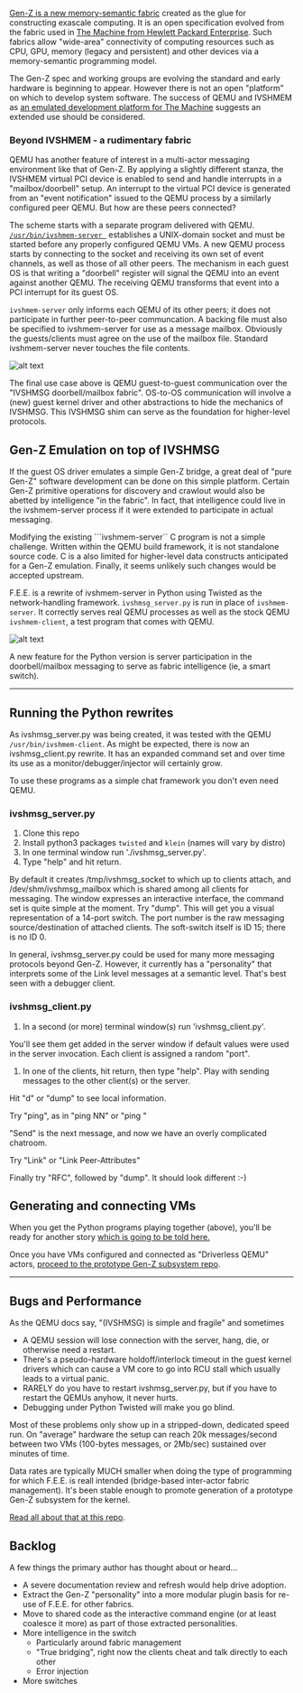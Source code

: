 [Gen-Z is a new memory-semantic fabric](https://genzconsortium.org/) created
as the glue for constructing exascale computing.  It is an open specification
evolved from the fabric used in
[The Machine from Hewlett Packard Enterprise](https://www.hpe.com/TheMachine).
Such fabrics allow "wide-area" connectivity of computing resources such as CPU,
GPU, memory (legacy and persistent) and other devices via a memory-semantic
programming model.

The Gen-Z spec and working groups are evolving the standard and early
hardware is beginning to appear.  However there is not an open "platform"
on which to develop system software.  The success of QEMU and IVSHMEM as
[an emulated development platform for The Machine](docs/FAME_background.md)
suggests an extended use should be considered. 
  
### Beyond IVSHMEM - a rudimentary fabric

QEMU has another feature of interest in a multi-actor messaging environment
like that of Gen-Z.  By applying a slightly different stanza, the IVSHMEM
virtual PCI device is enabled to send and handle interrupts in a
"mailbox/doorbell" setup.   An interrupt to the virtual PCI device is generated
from an "event notification" issued to the QEMU process by a similarly
configured peer QEMU.  But how are these peers connected?

The scheme starts with a separate program delivered with QEMU. [
```/usr/bin/ivshmem-server ```](
https://github.com/qemu/qemu/blob/master/docs/specs/ivshmem-spec.txt)
establishes a UNIX-domain socket and must be started before any properly
configured QEMU VMs.  A new QEMU process starts by connecting to the socket
and receiving its own set of event channels, as well as those of all other
peers.  The mechanism in each guest OS is that writing a "doorbell" register
will signal the QEMU into an event against another QEMU.  The receiving QEMU
transforms that event into a PCI interrupt for its guest OS.  

```ivshmem-server``` only informs each QEMU of its other peers; it does not
participate in further peer-to-peer communcation.  A backing file must also
be specified to ivshmem-server for use as a message mailbox.  Obviously the
guests/clients must agree on the use of the mailbox file.  Standard
ivshmem-server never touches the file contents.

![alt text][IVSHMSG]

[IVSHMSG]: https://github.com/linux-genz/F.E.E./blob/master/docs/images/IVSHMSG%20block.png "Figure 1"

The final use case above is QEMU guest-to-guest communication over the "IVSHMSG
doorbell/mailbox fabric".  OS-to-OS communication will involve a (new) guest
kernel driver and other abstractions to hide the mechanics of IVSHMSG.
This IVSHMSG shim can serve as the foundation for higher-level protocols.

## Gen-Z Emulation on top of IVSHMSG

If the guest OS driver emulates a simple Gen-Z bridge, a great deal of
"pure Gen-Z" software development can be done on this simple platform.
Certain Gen-Z primitive operations for discovery and crawlout
would also be abetted by intelligence "in the fabric".  In fact, that 
intelligence could live in the ivshmem-server process if it were
extended to participate in actual messaging.

Modifying the existing ```ivshmem-server`` C program is not a simple challenge.
Written within the QEMU build framework, it is not standalone source code.
C is a also limited for higher-level data constructs anticipated for a Gen-Z
emulation.  Finally, it seems unlikely such changes would be accepted upstream.

F.E.E. is a rewrite of ivshmem-server in Python using Twisted
as the network-handling framework.  ```ivshmsg_server.py``` is run in place of
```ivshmem-server```.  It correctly serves real QEMU processes as well as
the stock QEMU ``ivshmem-client``, a test program that comes with QEMU.

![alt text][EMERGEN-Z]

[EMERGEN-Z]: https://github.com/linux-genz/F.E.E./blob/master/docs/images/FEE%20block.png "Figure 2"

A new feature for the Python version is server participation 
in the doorbell/mailbox messaging to serve as fabric intelligence
(ie, a smart switch).

___

## Running the Python rewrites

As ivshmsg_server.py was being created, it was tested with the QEMU
```/usr/bin/ivshmem-client```.  As might be expected, there is now an
ivshmsg_client.py rewrite.   It has an expanded command set and over
time its use as a monitor/debugger/injector will certainly grow.

To use these programs as a simple chat framework you don't even need QEMU.

### ivshmsg_server.py
1. Clone this repo
1. Install python3 packages ```twisted``` and ```klein``` (names will vary by distro)
1. In one terminal window run './ivshmsg_server.py'.
1. Type "help" and hit return.

By default it creates /tmp/ivshmsg_socket to which up to clients attach,
and /dev/shm/ivshmsg_mailbox which is shared among all clients for messaging.
The window expresses an interactive interface, the command set is quite simple
at the moment.  Try "dump".  This will get you a visual representation of a
14-port switch.  The port number is the raw messaging source/destination
of attached clients.  The soft-switch itself is ID 15; there is no ID 0.

In general, ivshmsg_server.py could be used for many more messaging 
protocols beyond Gen-Z.   However, it currently has a "personality"
that interprets some of the Link level messages at a semantic level.
That's best seen with a debugger client.

### ivshmsg_client.py

1. In a second (or more) terminal window(s) run 'ivshmsg_client.py'.  

You'll see them get added in the server window if default values were used 
in the server invocation.  Each client is assigned a random "port".

1. In one of the clients, hit return, then type "help".  Play with sending messages to the other client(s) or the server.

Hit "d" or "dump" to see local information.

Try "ping", as in "ping NN" or "ping <name>"

"Send" is the next message, and now we have an overly complicated chatroom.

Try "Link" or "Link Peer-Attributes"

Finally try "RFC", followed by "dump".   It should look different :-)

## Generating and connecting VMs

When you get the Python programs playing together (above), you'll be ready
for another story [which is going to be told here.](docs/VMconfig.md)

Once you have VMs configured and connected as "Driverless QEMU" actors,
[proceed to the prototype Gen-Z subsystem repo](http://github.com/linux-genz/EmerGen-Z/).

___

## Bugs and Performance

As the QEMU docs say, "(IVSHMSG) is simple and fragile" and sometimes
* A QEMU session will lose connection with the server, hang, die, or otherwise need a restart.
* There's a pseudo-hardware holdoff/interlock timeout in the guest kernel drivers which can cause a VM core to go into RCU stall which usually leads to a virtual panic.
* RARELY do you have to restart ivshmsg_server.py, but if you have to restart the QEMUs anyhow, it never hurts.
* Debugging under Python Twisted will make you go blind.

Most of these problems only show up in a stripped-down, dedicated speed run.
On "average" hardware the setup can reach 20k messages/second between
two VMs (100-bytes messages, or 2Mb/sec) sustained over minutes of time.  

Data rates are typically MUCH smaller when doing the type of programming
for which F.E.E. is reall intended (bridge-based inter-actor fabric 
management).  It's been stable enough to promote generation of a
prototype Gen-Z subsystem for the kernel.  

[Read all about that at this repo](http://github.com/linux-genz/EmerGen-Z/).

## Backlog

A few things the primary author has thought about or heard...

* A severe documentation review and refresh would help drive adoption.
* Extract the Gen-Z "personality" into a more modular plugin basis for re-use of F.E.E. for other fabrics.
* Move to shared code as the interactive command engine (or at least coalesce it more) as part of those extracted personalities.
* More intelligence in the switch
  * Particularly around fabric management
  * "True bridging", right now the clients cheat and talk directly to each other
  * Error injection
* More switches
